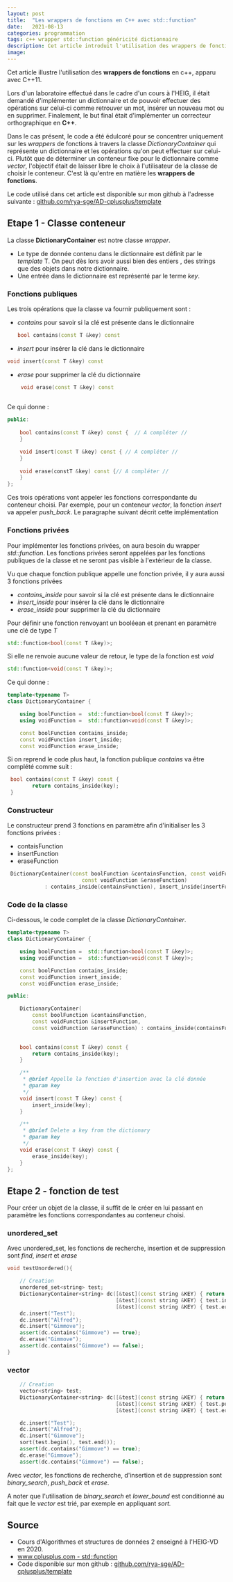 ```yaml
---
layout: post
title:  "Les wrappers de fonctions en C++ avec std::function"
date:   2021-08-13
categories: programmation
tags: c++ wrapper std::function généricité dictionnaire
description: Cet article introduit l'utilisation des wrappers de fonctions en c++, apparu avec C++11. Le concept sera vu à travers l'implémentation d'un dictionnaire et le wrapper std::function.
image: 
---
```


Cet article illustre l'utilisation des **wrappers de fonctions** en c++, apparu avec C++11.

Lors d'un laboratoire effectué dans le cadre d'un cours à l'HEIG, il était demandé d'implémenter un dictionnaire et de pouvoir effectuer des opérations sur celui-ci comme retrouver un mot, insérer un nouveau mot ou en supprimer. Finalement, le but final était d'implémenter un correcteur orthographique en **C++**.

Dans le cas présent, le code a été édulcoré pour se concentrer uniquement sur les *wrappers* de fonctions à travers la classe *DictionaryContainer* qui représente un dictionnaire et les opérations qu'on peut effectuer sur celui-ci. Plutôt que de déterminer un conteneur fixe pour le dictionnaire comme *vector*, l'objectif était de laisser libre le choix à l'utilisateur de la classe de choisir le conteneur. C'est là qu'entre en matière les **wrappers de fonctions**.

Le code utilisé dans cet article est disponible sur mon github à l'adresse suivante : [github.com/rya-sge/AD-cplusplus/template](https://github.com/rya-sge/AD-ressources/tree/master/programmation/cplusplus/template)



## Etape 1 - Classe conteneur

La classe **DictionaryContainer** est notre classe *wrapper*. 

- Le type de donnée contenu dans le dictionnaire est définit par le *template* T. On peut dès lors avoir aussi bien des entiers , des strings que des objets dans notre dictionnaire. 
- Une entrée dans le dictionnaire est représenté par le terme *key*. 

### Fonctions publiques

Les trois opérations que la classe va fournir publiquement sont :

- *contains* pour savoir si la clé est présente dans le dictionnaire

  ```c++
  bool contains(const T &key) const
  ```

- *insert* pour insérer la clé dans le dictionnaire

```c++
void insert(const T &key) const
```

- *erase* pour supprimer la clé du dictionnaire

  ```c++
   void erase(const T &key) const
       
  ```



Ce qui donne :


```c++
public:
  
    bool contains(const T &key) const {  // A compléter // 
    }

    void insert(const T &key) const { // A compléter // 
    }
   
    void erase(constT &key) const {// A compléter // 
    }
};
```

Ces trois opérations vont appeler les fonctions correspondante du conteneur choisi. Par exemple, pour un conteneur *vector*, la fonction *insert* va appeler *push_back*.  Le paragraphe suivant décrit cette implémentation

### Fonctions privées

Pour implémenter les fonctions privées, on aura besoin du wrapper *std::function*. Les fonctions privées seront appelées par les fonctions publiques de la classe et ne seront pas visible à l'extérieur de la classe.

Vu que chaque fonction publique appelle une fonction privée, il y aura aussi 3 fonctions privées

- *contains_inside* pour savoir si la clé est présente dans le dictionnaire
- *insert_inside* pour insérer la clé dans le dictionnaire
- *erase_inside* pour supprimer la clé du dictionnaire



Pour définir une fonction renvoyant un booléean et prenant en paramètre une clé de type *T*

```c++
std::function<bool(const T &key)>;
```

Si elle ne renvoie aucune valeur de retour, le type de la fonction est *void*

```c++
std::function<void(const T &key)>;
```



Ce qui donne :

```c++
template<typename T>
class DictionaryContainer {

    using boolFunction =  std::function<bool(const T &key)>;
    using voidFunction =  std::function<void(const T &key)>;

    const boolFunction contains_inside;
    const voidFunction insert_inside;
    const voidFunction erase_inside;
```



Si on reprend le code plus haut,  la fonction publique *contains* va être complété comme suit :

```c++
 bool contains(const T &key) const {
        return contains_inside(key);
 }
```



### Constructeur

Le constructeur prend 3 fonctions en paramètre afin d'initialiser les 3 fonctions privées :

- contaisFunction
- insertFunction
- eraseFunction

```c++
 DictionaryContainer(const boolFunction &containsFunction, const voidFunction &insertFunction,
                        const voidFunction &eraseFunction)
            : contains_inside(containsFunction), insert_inside(insertFunction), erase_inside(eraseFunction) {}
```





### Code de la classe

Ci-dessous, le code complet de la classe *DictionaryContainer*.

```c++
template<typename T>
class DictionaryContainer {

    using boolFunction =  std::function<bool(const T &key)>;
    using voidFunction =  std::function<void(const T &key)>;

    const boolFunction contains_inside;
    const voidFunction insert_inside;
    const voidFunction erase_inside;

public:

    DictionaryContainer(
        const boolFunction &containsFunction, 
        const voidFunction &insertFunction,
        const voidFunction &eraseFunction) : contains_inside(containsFunction), insert_inside(insertFunction), erase_inside(eraseFunction) {}

  
    bool contains(const T &key) const {
        return contains_inside(key);
    }

    /**
     * @brief Appelle la fonction d'insertion avec la clé donnée
     * @param key
     */
    void insert(const T &key) const {
        insert_inside(key);
    }

    /**
     * @brief Delete a key from the dictionary
     * @param key
     */
    void erase(const T &key) const {
        erase_inside(key);
    }
};
```

## Etape 2 - fonction de test

Pour créer un objet de la classe, il suffit de le créer en lui passant en paramètre les fonctions correspondantes au conteneur choisi.

### unordered_set

Avec unordered_set, les fonctions de recherche, insertion et de suppression sont *find*, *insert* et *erase*

```c++
void testUnordered(){

    // Creation
    unordered_set<string> test;
    DictionaryContainer<string> dc([&test](const string &KEY) { return test.find(KEY) != test.end(); },
                                   [&test](const string &KEY) { test.insert(KEY); },
                                   [&test](const string &KEY) { test.erase(KEY); });
    dc.insert("Test");
    dc.insert("Alfred");
    dc.insert("Gimmove");
    assert(dc.contains("Gimmove") == true);
    dc.erase("Gimmove");
    assert(dc.contains("Gimmove") == false);
}
```



### vector

```c++
	// Creation
    vector<string> test;
    DictionaryContainer<string> dc([&test](const string &KEY) { return binary_search(test.begin(), test.end(), KEY); },
                                   [&test](const string &KEY) { test.push_back(KEY); },
                                   [&test](const string &KEY) { test.erase(lower_bound(test.begin(), test.end(), KEY)); });

    dc.insert("Test");
    dc.insert("Alfred");
    dc.insert("Gimmove");
    sort(test.begin(), test.end());
    assert(dc.contains("Gimmove") == true);
    dc.erase("Gimmove");
    assert(dc.contains("Gimmove") == false);
```

Avec *vector*, les fonctions de recherche, d'insertion et de suppression sont *binary_search*, *push_back* et *erase*.

A noter que l'utilisation de *binary_search* et *lower_bound* est conditionné au fait que le *vector* est trié, par exemple en appliquant *sort.*

## Source 

- Cours d'Algorithmes et structures de données 2 enseigné à l'HEIG-VD en 2020.
- [www.cplusplus.com - std::function](https://www.cplusplus.com/reference/functional/function/)
- Code disponible sur mon github : [github.com/rya-sge/AD-cplusplus/template](https://github.com/rya-sge/AD-ressources/tree/master/programmation/cplusplus/template)
